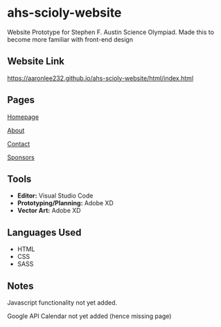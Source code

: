 # ahs-scioly-website
Website Prototype for Stephen F. Austin Science Olympiad.
Made this to become more familiar with front-end design

## Website Link
https://aaronlee232.github.io/ahs-scioly-website/html/index.html

## Pages
[Homepage](https://aaronlee232.github.io/ahs-scioly-website/html/index.html)

[About](https://aaronlee232.github.io/ahs-scioly-website/html/about.html)

[Contact](https://aaronlee232.github.io/ahs-scioly-website/html/contact.html)

[Sponsors](https://aaronlee232.github.io/ahs-scioly-website/html/sponsors.html)

## Tools 
- **Editor:** Visual Studio Code
- **Prototyping/Planning:** Adobe XD
- **Vector Art:** Adobe XD

## Languages Used
- HTML
- CSS
- SASS

## Notes
Javascript functionality not yet added.

Google API Calendar not yet added (hence missing page)

